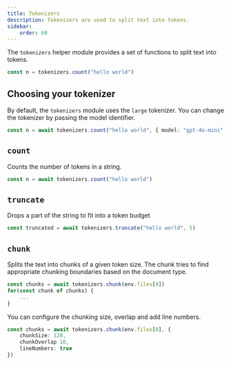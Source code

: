 ```yaml
---
title: Tokenizers
description: Tokenizers are used to split text into tokens.
sidebar:
    order: 60
---
```


The `tokenizers` helper module provides a set of functions to split text into tokens.

```ts
const n = tokenizers.count("hello world")
```

## Choosing your tokenizer

By default, the `tokenizers` module uses the `large` tokenizer. You can change the tokenizer by passing the model identifier.

```ts 'model: "gpt-4o-mini"'
const n = await tokenizers.count("hello world", { model: "gpt-4o-mini" })
```

## `count`

Counts the number of tokens in a string.

```ts wrap
const n = await tokenizers.count("hello world")
```

## `truncate`

Drops a part of the string to fit into a token budget

```ts wrap
const truncated = await tokenizers.truncate("hello world", 5)
```

## `chunk`

Splits the text into chunks of a given token size. The chunk tries to find
appropriate chunking boundaries based on the document type.

```ts
const chunks = await tokenizers.chunk(env.files[0])
for(const chunk of chunks) {
    ...
}
```

You can configure the chunking size, overlap and add line numbers.

```ts wrap
const chunks = await tokenizers.chunk(env.files[0], {
    chunkSize: 128,
    chunkOverlap 10,
    lineNumbers: true
})
```
